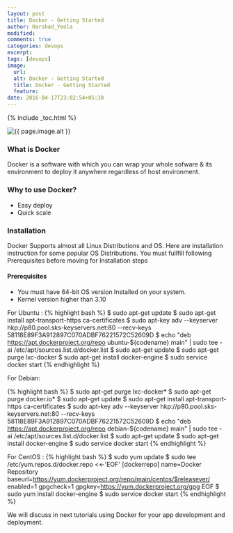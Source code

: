 ```yaml
---
layout: post
title: Docker - Getting Started
author: Harshad_Yeola
modified:
comments: true
categories: devops
excerpt:
tags: [devops]
image:
  url:
  alt: Docker - Getting Started
  title: Docker - Getting Started
  feature:
date: 2016-04-17T23:02:54+05:30
---
```



{% include _toc.html %}

<img src="{{ page.image.url }}" alt="{{ page.image.alt }}" title="{{ page.image.title }}">

### What is Docker
Docker is a software with which you can wrap your whole sofware & its environment to deploy it anywhere regardless of host environment.

### Why to use Docker?
- Easy deploy
- Quick scale

### Installation
Docker Supports almost all Linux Distributions and OS. Here are installation instruction for some popular OS Distributions. You must fullfill following Prerequisites before moving for Installation steps

#### Prerequisites
- You must have 64-bit OS version Installed on your system.
- Kernel version higher than 3.10

For Ubuntu :
{% highlight bash %}
$ sudo apt-get update
$ sudo apt-get install apt-transport-https ca-certificates
$ sudo apt-key adv --keyserver hkp://p80.pool.sks-keyservers.net:80 --recv-keys 58118E89F3A912897C070ADBF76221572C52609D
$ echo "deb https://apt.dockerproject.org/repo ubuntu-${codename} main" | sudo tee -ai /etc/apt/sources.list.d/docker.list
$ sudo apt-get update
$ sudo apt-get purge lxc-docker
$ sudo apt-get install docker-engine
$ sudo service docker start
{% endhighlight %}

For Debian:

{% highlight bash %}
$ sudo apt-get purge lxc-docker*
$ sudo apt-get purge docker.io*
$ sudo apt-get update
$ sudo apt-get install apt-transport-https ca-certificates
$ sudo apt-key adv --keyserver hkp://p80.pool.sks-keyservers.net:80 --recv-keys 58118E89F3A912897C070ADBF76221572C52609D
$ echo "deb https://apt.dockerproject.org/repo debian-${codename} main" | sudo tee -ai /etc/apt/sources.list.d/docker.list
$ sudo apt-get update
$ sudo apt-get install docker-engine
$ sudo service docker start
{% endhighlight %}

For CentOS :
{% highlight bash %}
$ sudo yum update
$ sudo tee /etc/yum.repos.d/docker.repo <<-'EOF'
[dockerrepo]
name=Docker Repository
baseurl=https://yum.dockerproject.org/repo/main/centos/$releasever/
enabled=1
gpgcheck=1
gpgkey=https://yum.dockerproject.org/gpg
EOF
$ sudo yum install docker-engine
$ sudo service docker start
{% endhighlight %}

We will discuss in next tutorials using Docker for your app development and deployment.
